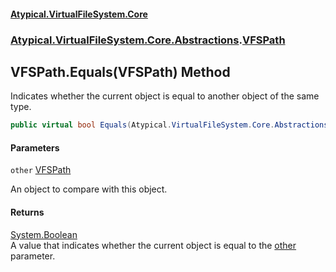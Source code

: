 #### [Atypical.VirtualFileSystem.Core](VirtualFileSystem.md 'VirtualFileSystem')
### [Atypical.VirtualFileSystem.Core.Abstractions](VirtualFileSystem.md#Atypical.VirtualFileSystem.Core.Abstractions 'Atypical.VirtualFileSystem.Core.Abstractions').[VFSPath](VFSPath.md 'Atypical.VirtualFileSystem.Core.Abstractions.VFSPath')

## VFSPath.Equals(VFSPath) Method

Indicates whether the current object is equal to another object of the same type.

```csharp
public virtual bool Equals(Atypical.VirtualFileSystem.Core.Abstractions.VFSPath? other);
```
#### Parameters

<a name='Atypical.VirtualFileSystem.Core.Abstractions.VFSPath.Equals(Atypical.VirtualFileSystem.Core.Abstractions.VFSPath).other'></a>

`other` [VFSPath](VFSPath.md 'Atypical.VirtualFileSystem.Core.Abstractions.VFSPath')

An object to compare with this object.

#### Returns
[System.Boolean](https://docs.microsoft.com/en-us/dotnet/api/System.Boolean 'System.Boolean')  
A value that indicates whether the current object is equal to the [other](VFSPath.Equals(VFSPath).md#Atypical.VirtualFileSystem.Core.Abstractions.VFSPath.Equals(Atypical.VirtualFileSystem.Core.Abstractions.VFSPath).other 'Atypical.VirtualFileSystem.Core.Abstractions.VFSPath.Equals(Atypical.VirtualFileSystem.Core.Abstractions.VFSPath).other') parameter.